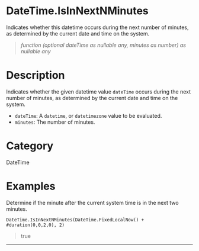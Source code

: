 ﻿# DateTime.IsInNextNMinutes
Indicates whether this datetime occurs during the next number of minutes, as determined by the current date and time on the system.
> _function (optional dateTime as nullable any, minutes as number) as nullable any_
# Description 
Indicates whether the given datetime value <code>dateTime</code> occurs during the next number of minutes, as determined by the current date and time on the system.
      <ul>
      <li><code>dateTime</code>: A <code>datetime</code>, or <code>datetimezone</code> value to be evaluated.</li>
      <li><code>minutes</code>: The number of minutes.</li>
      </ul>
# Category 
DateTime
# Examples 
Determine if the minute after the current system time is in the next two minutes.
```
DateTime.IsInNextNMinutes(DateTime.FixedLocalNow() + #duration(0,0,2,0), 2)
```
> true
***
